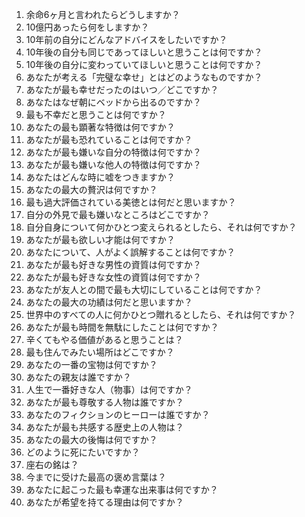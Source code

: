 1. 余命6ヶ月と言われたらどうしますか？
2. 10億円あったら何をしますか？
3. 10年前の自分にどんなアドバイスをしたいですか？
4. 10年後の自分も同じであってほしいと思うことは何ですか？
5. 10年後の自分に変わっていてほしいと思うことは何ですか？
6. あなたが考える「完璧な幸せ」とはどのようなものですか？
7. あなたが最も幸せだったのはいつ／どこですか？
8. あなたはなぜ朝にベッドから出るのですか？
9. 最も不幸だと思うことは何ですか？
10. あなたの最も顕著な特徴は何ですか？
11. あなたが最も恐れていることは何ですか？
12. あなたが最も嫌いな自分の特徴は何ですか？
13. あなたが最も嫌いな他人の特徴は何ですか？
14. あなたはどんな時に嘘をつきますか？
15. あなたの最大の贅沢は何ですか？
16. 最も過大評価されている美徳とは何だと思いますか？
17. 自分の外見で最も嫌いなところはどこですか？
18. 自分自身について何かひとつ変えられるとしたら、それは何ですか？
19. あなたが最も欲しい才能は何ですか？
20. あなたについて、人がよく誤解することは何ですか？
21. あなたが最も好きな男性の資質は何ですか？
22. あなたが最も好きな女性の資質は何ですか？
23. あなたが友人との間で最も大切にしていることは何ですか？
24. あなたの最大の功績は何だと思いますか？
25. 世界中のすべての人に何かひとつ贈れるとしたら、それは何ですか？
26. あなたが最も時間を無駄にしたことは何ですか？
27. 辛くてもやる価値があると思うことは？
28. 最も住んでみたい場所はどこですか？
29. あなたの一番の宝物は何ですか？
30. あなたの親友は誰ですか？
31. 人生で一番好きな人（物事）は何ですか？
32. あなたが最も尊敬する人物は誰ですか？
33. あなたのフィクションのヒーローは誰ですか？
34. あなたが最も共感する歴史上の人物は？
35. あなたの最大の後悔は何ですか？
36. どのように死にたいですか？
37. 座右の銘は？
38. 今までに受けた最高の褒め言葉は？
39. あなたに起こった最も幸運な出来事は何ですか？
40. あなたが希望を持てる理由は何ですか？
